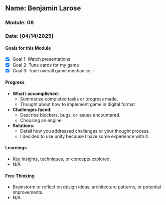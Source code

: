 <!-- Markdown Docs: https://docs.github.com/en/get-started/writing-on-github/getting-started-with-writing-and-formatting-on-github/basic-writing-and-formatting-syntax -->
## Name: Benjamin Larose 
### Module: 08

<!-- Repeat the below as needed-->
### Date: [04/14/2025]

#### Goals for this Module

- [x] Goal 1: Watch presentations
- [x] Goal 2: Tune cards for my game
- [x] Goal 3: Tune overall game mechanics
--

#### Progress
- **What I accomplished**:
  - Summarize completed tasks or progress made.
  - Thought about how to implement game in digital format
- **Challenges faced**:
  - Describe blockers, bugs, or issues encountered.
  -  Choosing an engine
- **Solutions**:
  - Detail how you addressed challenges or your thought process.
  - I decided to use unity because I have some experience with it.

#### Learnings
- Key insights, techniques, or concepts explored.
- N/A

#### Free Thinking
- Brainstorm or reflect on design ideas, architecture patterns, or potential improvements.
-  N/A
<!--

- Example prompts:
  - "What if the player interactions were asynchronous instead of real-time?"
  - "How could ECS improve performance in this system?"
  - "Does my current design support scalability? How can it improve?"
